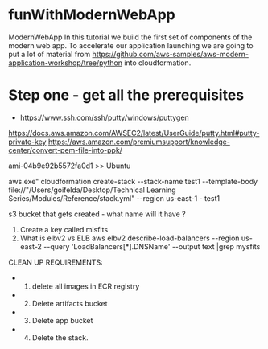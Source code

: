 # funWithModernWebApp
ModernWebApp 
In this tutorial we build the first set of components of the modern web app.  To accelerate our application launching we are going to put a lot of material from https://github.com/aws-samples/aws-modern-application-workshop/tree/python into cloudformation.  

# Step one - get all the prerequisites
- https://www.ssh.com/ssh/putty/windows/puttygen

https://docs.aws.amazon.com/AWSEC2/latest/UserGuide/putty.html#putty-private-key
https://aws.amazon.com/premiumsupport/knowledge-center/convert-pem-file-into-ppk/

ami-04b9e92b5572fa0d1 >> Ubuntu 


aws.exe" cloudformation create-stack --stack-name test1 --template-body file://"/Users/goifelda/Desktop/Technical Learning Series/Modules/Reference/stack.yml" --region us-east-1 - test1


s3 bucket that gets created - what name will it have ? 
  
  
 
1. Create a key called misfits
2. What is elbv2 vs ELB
aws elbv2 describe-load-balancers --region us-east-2 --query 'LoadBalancers[*].DNSName' --output text |grep mysfits



CLEAN UP REQUIREMENTS: 

- 1. delete all images in ECR registry
- 2. Delete artifacts bucket
- 3. Delete app bucket
- 4. Delete the stack. 